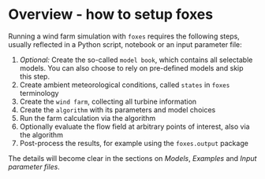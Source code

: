 # Overview - how to setup foxes

Running a wind farm simulation with `foxes` requires the following steps, usually reflected in a Python script, notebook or an input parameter file:

1. _Optional:_ Create the so-called `model book`, which contains all selectable models. You can also choose to rely on pre-defined models and skip this step.
2. Create ambient meteorological conditions, called `states` in `foxes` terminology
3. Create the `wind farm`, collecting all turbine information
4. Create the `algorithm` with its parameters and model choices
5. Run the farm calculation via the algorithm
6. Optionally evaluate the flow field at arbitrary points of interest, also via the algorithm
7. Post-process the results, for example using the `foxes.output` package

The details will become clear in the sections on _Models_, _Examples_ and _Input parameter files_.
